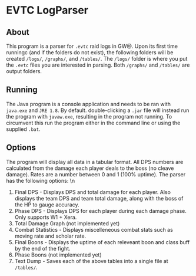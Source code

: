 # EVTC LogParser

## About

This program is a parser for ` .evtc ` raid logs in GW@. Upon its first time runningc (and if the folders do not exist), the following folders will be created ` /logs/ `, ` /graphs/ `, and ` /tables/ `. The ` /logs/ ` folder is where you put the ` .evtc ` files you are interested in parsing. Both ` /graphs/ ` and ` /tables/ ` are output folders.

## Running

The Java program is a console application and needs to be ran with ` java.exe ` and ` JRE 1.8 `. By default. double-clicking a ` .jar ` file will instead run the program with ` javaw.exe `, resulting in the program not running. To circumvent this run the program either in the command line or using the supplied ` .bat `.

## Options

The program will display all data in a tabular format. All DPS numbers are calculated from the damage each player deals to the boss (no cleave damage). Rates are a number between 0 and 1 (100% uptime). The parser has the following options: \n

1. Final DPS - Displays DPS and total damage for each player. Also displays the team DPS and team total damage, along with the boss of the HP to gauge accuracy.
2. Phase DPS - Displays DPS for each player during each damage phase. Only supports W1 + Xera.
3. Total Damage Graph (not implemented yet)
4. Combat Statistics - Displays miscelleneous combat stats such as moving rate and scholar rate.
5. Final Boons - Displays the uptime of each releveant boon and class buff by the end of the fight.
6. Phase Boons (not implemented yet)
7. Text Dump - Saves each of the above tables into a single file at ` /tables/ `.
 
